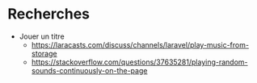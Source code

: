 # Recherches 

- Jouer un titre
    - https://laracasts.com/discuss/channels/laravel/play-music-from-storage
    - https://stackoverflow.com/questions/37635281/playing-random-sounds-continuously-on-the-page
